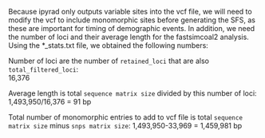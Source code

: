 Because ipyrad only outputs variable sites into the vcf file, we will need to modify the vcf to include monomorphic sites before generating the SFS, as these are important for timing of demographic events. In addition, we need the number of loci and their average length for the fastsimcoal2 analysis. Using the \*_stats.txt file, we obtained the following numbers:  

Number of loci are the number of `retained_loci` that are also `total_filtered_loci`:  
16,376

Average length is total `sequence matrix size` divided by this number of loci:
1,493,950/16,376 = 91 bp

Total number of monomorphic entries to add to vcf file is total `sequence matrix size` minus `snps matrix size`:
1,493,950-33,969 = 1,459,981 bp


